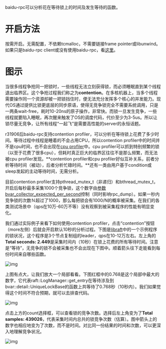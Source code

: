 baidu-rpc可以分析花在等待锁上的时间及发生等待的函数。

# 开启方法

按需开启。无需配置，不依赖tcmalloc，不需要链接frame pointer或libunwind。如果只是baidu-rpc client或没有使用baidu-rpc，看[这里](http://wiki.baidu.com/pages/viewpage.action?pageId=213843633)。 

# 图示

当很多线程争抢同一把锁时，一些线程无法立刻获得锁，而必须睡眠直到某个线程退出临界区。这个争抢过程我们称之为**contention**。在多核机器上，当多个线程需要操作同一个资源却被一把锁挡住时，便无法充分发挥多个核心的并发能力。现代OS通过提供比锁更底层的同步原语，使得无竞争锁完全不需要系统调用，只是一两条wait-free，耗时10-20ns的原子操作，非常快。而锁一旦发生竞争，一些线程就要陷入睡眠，再次醒来触发了OS的调度代码，代价至少为3-5us。所以让锁尽量无竞争，让所有线程“一起飞”是需要高性能的server的永恒话题。

r31906后baidu-rpc支持contention profiler，可以分析在等待锁上花费了多少时间。等待过程中线程是睡着的不会占用CPU，所以contention profiler中的时间并不是cpu时间，也不会出现在[cpu profiler](http://wiki.baidu.com/display/RPC/cpu+profiler)中。cpu profiler可以抓到特别频繁的锁（以至于花费了很多cpu），但耗时真正巨大的临界区往往不是那么频繁，而无法被cpu profiler发现。**contention profiler和cpu profiler好似互补关系，前者分析等待时间（被动），后者分析忙碌时间。**还有一类由用户基于condition或sleep发起的主动等待时间，无需分析。

目前contention profiler支持pthread_mutex_t（非递归）和bthread_mutex_t，开启后每秒最多采集1000个竞争锁，这个数字由[参数bvar_collector_expected_per_second](http://brpc.baidu.com:8765/flags/bvar_collector_expected_per_second)控制（同时影响rpc_dump）。如果一秒内竞争锁的次数Ｎ超过了1000，那么每把锁会有1000/N的概率被采集。在我们的各类测试场景中（qps在10万-60万不等）没有观察到被采集程序的性能有明显变化。

我们通过实际例子来看下如何使用contention profiler，点击“contention”按钮（more左侧）后就会开启默认10秒的分析过程。下图是[libraft](http://wiki.baidu.com/display/RAFT/RAFT)中的一个示例程序的锁状况，这个程序是3个节点复制组的leader，qps在10-12万左右。左上角的**Total seconds: 2.449**是采集时间内（10秒）在锁上花费的所有等待时间。注意是“等待”，无竞争的锁不会被采集也不会出现在下图中。顺着箭头往下走能看到每份时间来自哪些函数。

![img](http://wiki.baidu.com/download/attachments/165876314/screencapture-10-81-3-185-8101-hotspots-contention-1453209162877.png?version=1&modificationDate=1453212153000&api=v2)

 

上图有点大，让我们放大一个局部看看。下图红框中的0.768是这个局部中最大的数字，它代表raft::LogManager::get_entry在等待涉及到bvar::detail::UniqueLockBase的函数上共等待了0.768秒（10秒内）。我们如果觉得这个时间不符合预期，就可以去排查代码。

 

![img](http://wiki.baidu.com/download/attachments/165876314/image2016-1-19%2022%3A13%3A26.png?version=1&modificationDate=1453212828000&api=v2)

 

点击上方的count选择框，可以查看锁的竞争次数。选择后左上角变为了**Total samples: 439026**，代表采集时间内总共的锁竞争次数（估算）。图中箭头上的数字也相应地变为了次数，而不是时间。对比同一份结果的时间和次数，可以更深入地理解竞争状况。

![img](http://wiki.baidu.com/download/attachments/165876314/image2016-1-19%2022%3A17%3A40.png?version=1&modificationDate=1453213082000&api=v2)